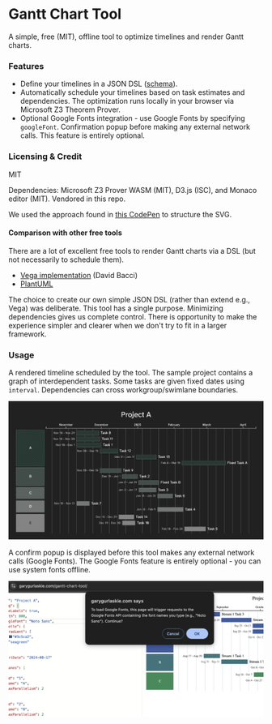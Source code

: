 # Gantt Chart Tool
A simple, free (MIT), offline tool to optimize timelines and render Gantt charts.

### Features
* Define your timelines in a JSON DSL ([schema](https://github.com/garyg1/gantt-chart-tool/blob/main/schema.json)).
* Automatically schedule your timelines based on task estimates and dependencies. The optimization runs locally in your browser via Microsoft Z3 Theorem Prover.
* Optional Google Fonts integration - use Google Fonts by specifying `googleFont`. Confirmation popup before making any external network calls. This feature is entirely optional.

### Licensing & Credit
MIT

Dependencies: Microsoft Z3 Prover WASM (MIT), D3.js (ISC), and Monaco editor (MIT). Vendored in this repo.

We used the approach found in [this CodePen](https://codepen.io/jey/pen/nOEeME) to structure the SVG.

#### Comparison with other free tools
There are a lot of excellent free tools to render Gantt charts via a DSL (but not necessarily to schedule them).
- [Vega implementation](https://github.com/PBI-David/Deneb-Showcase) (David Bacci)
- [PlantUML](https://plantuml.com/gantt-diagram)

The choice to create our own simple JSON DSL (rather than extend e.g., Vega) was deliberate. This tool has a single purpose. Minimizing dependencies gives us complete control. There is opportunity to make the experience simpler and clearer when we don't try to fit in a larger framework.

### Usage
A rendered timeline scheduled by the tool. The sample project contains a graph of interdependent tasks. Some tasks are given fixed dates using `interval`. Dependencies can cross workgroup/swimlane boundaries.

![An example timeline, showing a sample project with interdependent tasks](docs/images/Project%20A.timeline.2024-11-11.png)

A confirm popup is displayed before this tool makes any external network calls (Google Fonts). The Google Fonts feature is entirely optional - you can use system fonts offline.

![Google Fonts popup displayed](docs/images/Google%20Fonts%20consent%20popup.png)
